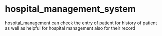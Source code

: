 # hospital_management_system
hospital_management can check the entry of patient for history of patient as well as helpful for hospital management also for their record
